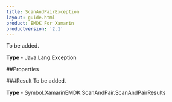```yaml
---
title: ScanAndPairException
layout: guide.html 
product: EMDK For Xamarin 
productversion: '2.1' 
---
```

To be added.

**Type** - Java.Lang.Exception

##Properties

###Result
To be added.

**Type** - Symbol.XamarinEMDK.ScanAndPair.ScanAndPairResults


